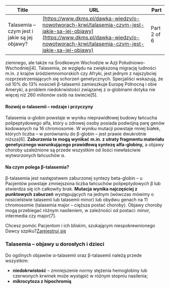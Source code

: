 | **Title**       | **URL**           | **Part**              |
|-----------------|-------------------|-----------------------|
| Talasemia – czym jest i jakie są jej objawy?         | [https://www.dkms.pl/dawka-wiedzy/o-nowotworach-krwi/talasemia-czym-jest-jakie-sa-jej-objawy](https://www.dkms.pl/dawka-wiedzy/o-nowotworach-krwi/talasemia-czym-jest-jakie-sa-jej-objawy)    | Part 2 of 6          |

ziemnego, ale także na Środkowym Wschodzie w Azji Południowo\-Wschodniej\[4].
Talasemia, ze względu na zwiększoną migrację ludności m.in. z krajów śródziemnomorskich czy Afryki, jest jednym z najszybciej rozprzestrzeniających się schorzeń genetycznych. Specjaliści wskazują, że od 10% do 13% nosicieli β\-talasemii zamieszkuje Europę Północną i obie Ameryki, a problem niedokrwistości związanej z α\-globinami dotyka nie więcej niż 260 milionów osób na świecie\[5].


#### Rozwój α\-talasemii – rodzaje i przyczyny


Talasemia α\-globin powstaje w wyniku nieprawidłowej budowy łańcucha polipeptydowego alfa, który u zdrowej osoby posiada podwójną parę genów kodowanych na 16 chromosomie. W wyniku mutacji powstaje mniej białek, których liczba – w porównaniu do β\-globin – jest prawie dwukrotnie niższa\[6]. **Zaburzenia te mogą wynikać m.in. z utraty fragmentu materiału genetycznego warunkującego prawidłową syntezę alfa\-globiny,** a objawy choroby uzależnione są przede wszystkim od ilości niewłaściwie wytworzonych łańcuchów α.


#### Na czym polega β\-talasemia?


β\-talasemia jest następstwem zaburzonej syntezy beta\-globin – u Pacjentów powstaje zmniejszona liczba łańcuchów polipeptydowych β lub stwierdza się ich całkowity brak. **Mutacja wynika najczęściej z punktowych zaburzeń** występujących na jednym (wówczas mówimy o nosicielstwie talasemii lub talasemii minor) lub obydwu genach na 11 chromosomie (talasemia major – cięższa postać choroby). Objawy choroby mogą przebiegać różnym nasileniem, w zależności od postaci: minor, intermedia czy major\[7].


Chcesz pomóc Pacjentom i ich bliskim, szukającym niespokrewnionego Dawcy szpiku?[Zarejestruj się](/zarejestruj-sie-teraz "Zarejestruj sie teraz")
### Talasemia – objawy u dorosłych i dzieci


Do ogólnych objawów α\-talasemii oraz β\-talasemii należą przede wszystkim:


* **niedokrwistość** – zmniejszenie normy stężenia hemoglobiny lub czerwonych krwinek może wystąpić w różnym stopniu nasilenia;
* **mikrocytoza z hipochromią**